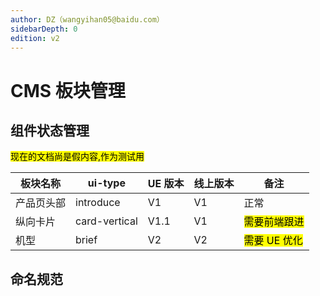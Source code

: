 ```yaml
---
author: DZ（wangyihan05@baidu.com）
sidebarDepth: 0
edition: v2
---
```


# CMS 板块管理

## 组件状态管理

<mark>现在的文档尚是假内容,作为测试用</mark>

| 板块名称     | ui-type          | UE 版本 | 线上版本| 备注 |
| --------    |------------      | ---    |---     | ----- |
| 产品页头部    | introduce        | V1  | V1     | 正常 | 
| 纵向卡片     | card-vertical     | V1.1   | V1     | <mark>需要前端跟进</mark>|
| 机型        | brief             | V2     | V2     | <mark>需要 UE 优化</mark>|

## 命名规范